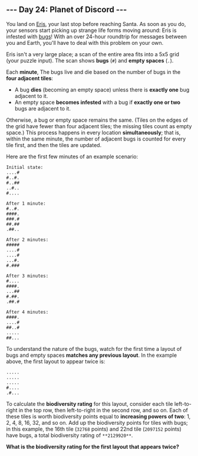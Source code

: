 ## --- Day 24: Planet of Discord ---

You land on [Eris](https://en.wikipedia.org/wiki/Eris_(dwarf_planet)), your last stop before reaching Santa.  As soon as you do, your sensors start picking up strange life forms moving around: Eris is infested with [bugs](https://www.nationalgeographic.org/thisday/sep9/worlds-first-computer-bug/)! With an over 24-hour roundtrip for messages between you and Earth, you'll have to deal with this problem on your own.

Eris isn't a very large place; a scan of the entire area fits into a 5x5 grid (your puzzle input). The scan shows **bugs** (`#`) and **empty spaces** (`.`).

Each **minute**, The bugs live and die based on the number of bugs in the **four adjacent tiles**:


* A bug **dies** (becoming an empty space) unless there is **exactly one** bug adjacent to it.
* An empty space **becomes infested** with a bug if **exactly one or two** bugs are adjacent to it.

Otherwise, a bug or empty space remains the same.  (Tiles on the edges of the grid have fewer than four adjacent tiles; the missing tiles count as empty space.) This process happens in every location **simultaneously**; that is, within the same minute, the number of adjacent bugs is counted for every tile first, and then the tiles are updated.

Here are the first few minutes of an example scenario:

```
Initial state:
....#
#..#.
#..##
..#..
#....

After 1 minute:
#..#.
####.
###.#
##.##
.##..

After 2 minutes:
#####
....#
....#
...#.
#.###

After 3 minutes:
#....
####.
...##
#.##.
.##.#

After 4 minutes:
####.
....#
##..#
.....
##...

```

To understand the nature of the bugs, watch for the first time a layout of bugs and empty spaces **matches any previous layout**. In the example above, the first layout to appear twice is:

```
.....
.....
.....
#....
.#...

```

To calculate the **biodiversity rating** for this layout, consider each tile left-to-right in the top row, then left-to-right in the second row, and so on. Each of these tiles is worth biodiversity points equal to **increasing powers of two**: 1, 2, 4, 8, 16, 32, and so on.  Add up the biodiversity points for tiles with bugs; in this example, the 16th tile (`32768` points) and 22nd tile (`2097152` points) have bugs, a total biodiversity rating of `**2129920**`.

**What is the biodiversity rating for the first layout that appears twice?**
